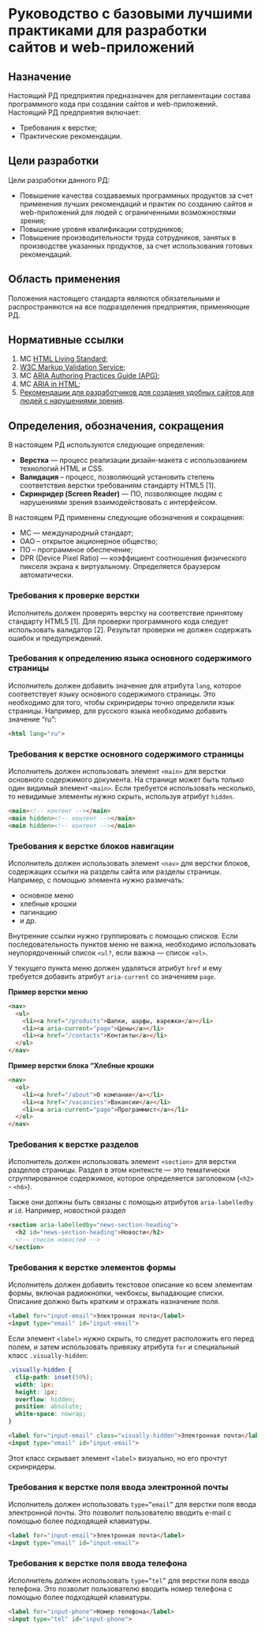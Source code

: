 # Руководство с базовыми лучшими практиками для разработки сайтов и web-приложений

## Назначение 
Настоящий РД предприятия предназначен для регламентации состава программного кода при создании сайтов и web-приложений.
Настоящий РД предприятия включает:
  - Требования к верстке;
  - Практические рекомендации.
  
## Цели разработки
Цели разработки данного РД:
  - Повышение качества создаваемых программных продуктов за счет применения лучших рекомендаций и практик по созданию сайтов и web-приложений для людей с ограниченными возможностями зрения;
  - Повышение уровня квалификации сотрудников;
  - Повышение производительности труда сотрудников, занятых в производстве указанных продуктов, за счет использования готовых рекомендаций.

## Область применения
Положения настоящего стандарта являются обязательными и распространяются на все подразделения предприятия, применяющие РД.

## Нормативные ссылки
1. МС [HTML Living Standard](https://html.spec.whatwg.org/multipage/);
2. [W3C Markup Validation Service](https://validator.w3.org/nu/);
3. МС [ARIA Authoring Practices Guide (APG)](https://www.w3.org/WAI/ARIA/apg/);
4. МС [ARIA in HTML](https://www.w3.org/TR/html-aria/);
5. [Рекомендации для разработчиков для создания удобных сайтов для людей с нарушениями зрения](https://weblind.ru).

## Определения, обозначения, сокращения

В настоящем РД используются следующие определения:
- **Верстка** — процесс реализации дизайн-макета с использованием технологий HTML и CSS.
- **Валидация** – процесс, позволяющий установить степень соответствия верстки требованиям стандарту HTML5 [1].
- **Скринридер (Screen Reader)** — ПО, позволяющее людям с нарушениями зрения взаимодействовать с интерфейсом. 

В настоящем РД применены следующие обозначения и сокращения:

- МС — международный стандарт;
- ОАО – открытое акционерное общество;
- ПО – программное обеспечение;
- DPR (Device Pixel Ratio) — коэффициент соотношения физического пикселя экрана к виртуальному. Определяется браузером автоматически.

### Требования к проверке верстки
Исполнитель должен проверять верстку на соответствие принятому стандарту HTML5 [1]. Для проверки программного кода следует использовать валидатор [2]. Результат проверки не должен содержать ошибок и предупреждений. 

### Требования к определению языка основного содержимого страницы 
Исполнитель должен добавить значение для атрибута `lang`, которое соответствует языку основного содержимого страницы. Это необходимо для того, чтобы скринридеры точно определили язык страницы. Например, для русского языка необходимо добавить значение “ru”:

```html
<html lang="ru">
```

### Требования к верстке основного содержимого страницы

Исполнитель должен использовать элемент `<main>` для верстки основного содержимого документа. На странице может быть только один видимый элемент `<main>`. Если требуется использовать несколько, то невидимые элементы нужно скрыть, используя атрибут `hidden`.

```html
<main><!-- контент --></main>
<main hidden><!-- контент --></main>
<main hidden><!-- контент --></main>
```

### Требования к верстке блоков навигации

Исполнитель должен использовать элемент `<nav>` для верстки блоков, содержащих ссылки на разделы сайта или разделы страницы. Например, с помощью элемента нужно размечать:

- основное меню
- хлебные крошки
- пагинацию
- и др.

Внутренние ссылки нужно группировать с помощью списков. Если последовательность пунктов меню не важна, необходимо использовать неупорядоченный список `<ul?`, если важна — список `<ol>`.   

У текущего пункта меню должен удаляться атрибут `href` и ему требуется добавить атрибут `aria-current` со значением `page`. 

**Пример верстки меню**

```html
<nav>
  <ul>
    <li><a href="/products">Шапки, шарфы, варежки</a></li>
    <li><a aria-current="page">Цены</a></li>
    <li><a href="/contacts">Контакты</a></li>
  </ul>
</nav>
```

**Пример верстки блока “Хлебные крошки**

```html
<nav>
  <ol>
    <li><a href="/about">О компании</a></li>
    <li><a href="/vacancies">Вакансии</a></li>
    <li><a aria-current="page">Программист</a></li>
  </ol>
</nav>
```

### Требования к верстке разделов

Исполнитель должен использовать элемент `<section>` для верстки разделов страницы. Раздел в этом контексте — это тематически сгруппированное содержимое, которое определяется заголовком (`<h2>` - `<h6>`).

Также они должны быть связаны с помощью атрибутов `aria-labelledby` и `id`. Например, новостной раздел

```html
<section aria-labelledby="news-section-heading">
  <h2 id="news-section-heading">Новости</h2>
  <!-- список новостей --> 
</section>  
```

### Требования к верстке элементов формы

Исполнитель должен добавить текстовое описание ко всем элементам формы, включая радиокнопки, чекбоксы, выпадающие списки. Описание должно быть кратким и отражать назначение поля. 

```html
<label for="input-email">Электронная почта</label>
<input type="email" id="input-email">
```

Если элемент `<label>` нужно скрыть,  то следует расположить его перед полем, и затем использовать привязку атрибута `for` и специальный класс `.visually-hidden`:

```css
.visually-hidden {
  clip-path: inset(50%);
  width: 1px;
  height: 1px;
  overflow: hidden;
  position: absolute;
  white-space: nowrap;
}
```
```html
<label for="input-email" class="visually-hidden">Электронная почта</label>
<input type="email" id="input-email">
```

Этот класс скрывает элемент `<label>` визуально, но его прочтут скринридеры. 

### Требования к верстке поля ввода электронной почты

Исполнитель должен использовать `type=”email”` для верстки поля ввода электронной почты. Это позволит пользователю вводить e-mail с помощью более подходящей клавиатуры.

```html
<label for="input-email">Электронная почта</label>
<input type="email" id="input-email">
```

### Требования к верстке поля ввода телефона

Исполнитель должен использовать `type=”tel”` для верстки поля ввода телефона. Это позволит пользователю вводить номер телефона с помощью более подходящей клавиатуры.

```html
<label for="input-phone">Номер телефона</label>
<input type="tel" id="input-phone">
```
